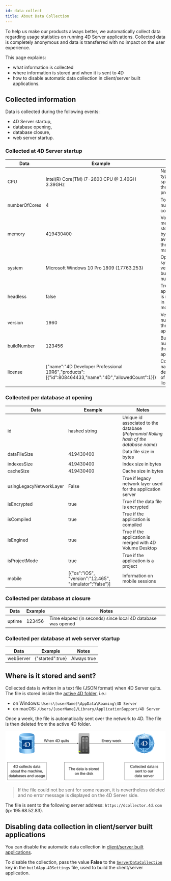 ```yaml
---
id: data-collect
title: About Data Collection
---
```


To help us make our products always better, we automatically collect data regarding usage statistics on running 4D Server applications. Collected data is completely anonymous and data is transferred with no impact on the user experience. 

This page explains:

- what information is collected
- where information is stored and when it is sent to 4D
- how to disable automatic data collection in client/server built applications.


## Collected information

Data is collected during the following events: 

- 4D Server startup, 
- database opening,
- database closure,
- web server startup.

### Collected at 4D Server startup

|Data|Example|Notes|
|---|----|---|
|CPU|Intel(R) Core(TM) i7-2600 CPU @ 3.40GH 3.39GHz|Name, type, and speed of the processor|
|numberOfCores|4|Total number of cores|
|memory|419430400|Volume of memory storage (in bytes) available on the machine|
|system|Microsoft Windows 10 Pro 1809 (17763.253)|Operating system version and build number|
|headless|false|True if the application is running in headless mode|
|version|1960|Version number of the 4D application|
|buildNumber|123456|Build number of the 4D application|
|license|{"name":"4D Developer Professional 19R6","products":[{"id":808464433,"name":"4D","allowedCount":1}]}|Commercial name and description of product licenses|


### Collected per database at opening

|Data|Example|Notes|
|---|----|---|
|id|hashed string|Unique id associated to the database (*Polynomial Rolling hash of the database name*)|
|dataFileSize|419430400|Data file size in bytes|
|indexesSize|419430400|Index size in bytes|
|cacheSize|419430400|Cache size in bytes|
|usingLegacyNetworkLayer|False|True if legacy network layer used for the application server|
|isEncrypted|true|True if the data file is encrypted|
|isCompiled|true|True if the application is compiled|
|isEngined|true|True if the application is merged with 4D Volume Desktop|
|isProjectMode|true|True if the application is a project|
|mobile|[{"os":"iOS", "version":"12.465", "simulator":"false"}]|Information on mobile sessions|


### Collected per database at closure

|Data|Example|Notes|
|---|----|---|
|uptime|123456|Time elapsed (in seconds) since local 4D database was opened|


### Collected per database at web server startup

|Data|Example|Notes|
|---|----|---|
|webServer|{"started":true}|Always true|



## Where is it stored and sent?

Collected data is written in a text file (JSON format) when 4D Server quits. The file is stored inside the [active 4D folder](https://doc.4d.com/4dv19/help/command/en/page485.html), i.e.:

- on Windows: `Users\[userName]\AppData\Roaming\4D Server`
- on macOS: `/Users/[userName]/Library/ApplicationSupport/4D Server`

Once a week, the file is automatically sent over the network to 4D. The file is then deleted from the active 4D folder. 

![](../assets/en/Admin/data-collect.png)

> If the file could not be sent for some reason, it is nevertheless deleted and no error message is displayed on the 4D Server side. 

The file is sent to the following server address: `https://dcollector.4d.com` (ip: 195.68.52.83).


## Disabling data collection in client/server built applications

You can disable the automatic data collection in [client/server built applications](../Desktop/building.md#clientserver-page).

To disable the collection, pass the value **False** to the [`ServerDataCollection`](https://doc.4d.com/4Dv19R6/4D/19-R6/ServerDataCollection.300-6011712.en.html) key in the `buildApp.4DSettings` file, used to build the client/server application.